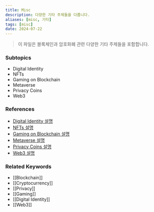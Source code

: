 ```yaml
---
title: Misc
description: 다양한 기타 주제들을 다룹니다.
aliases: [misc, 기타]
tags: [misc]
date: 2024-07-22
---
```

> 이 파일은 블록체인과 암호화폐 관련 다양한 기타 주제들을 포함합니다.
### Subtopics

- Digital Identity
- NFTs
- Gaming on Blockchain
- Metaverse
- Privacy Coins
- Web3

### References

- [Digital Identity 설명](https://en.wikipedia.org/wiki/Digital_identity)
- [NFTs 설명](https://en.wikipedia.org/wiki/Non-fungible_token)
- [Gaming on Blockchain 설명](https://en.wikipedia.org/wiki/Blockchain_game)
- [Metaverse 설명](https://en.wikipedia.org/wiki/Metaverse)
- [Privacy Coins 설명](https://en.wikipedia.org/wiki/Privacy_coin)
- [Web3 설명](https://en.wikipedia.org/wiki/Web3)

### Related Keywords

- [[Blockchain]]
- [[Cryptocurrency]]
- [[Privacy]]
- [[Gaming]]
- [[Digital Identity]]
- [[Web3]]
